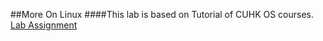 ##More On Linux
####This lab is based on Tutorial of CUHK OS courses.
<a href = "https://lumian2015.github.io/MoreOnLinux/basic-scrip-writing.html"> Lab Assignment</a>
